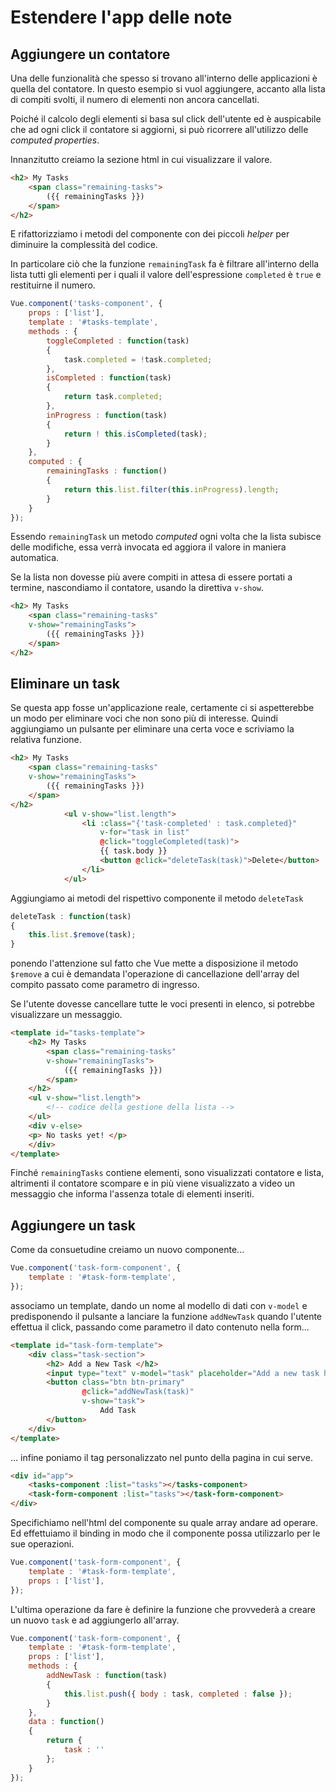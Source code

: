 # Estendere l'app delle note

## Aggiungere un contatore

Una delle funzionalità che spesso si trovano all'interno delle
applicazioni è quella del contatore. In questo esempio si vuol
aggiungere, accanto alla lista di compiti svolti, il numero di
elementi non ancora cancellati.

Poiché il calcolo degli elementi si basa sul click dell'utente ed
è auspicabile che ad ogni click il contatore si aggiorni, si può
ricorrere all'utilizzo delle *computed properties*.

Innanzitutto creiamo la sezione html in cui visualizzare il valore.

```html
<h2> My Tasks 
	<span class="remaining-tasks">
		({{ remainingTasks }})
	</span>
</h2>
```

E rifattorizziamo i metodi del componente con dei piccoli *helper*
per diminuire la complessità del codice.

In particolare ciò che la funzione `remainingTask` fa è filtrare
all'interno della lista tutti gli elementi per i quali il valore
dell'espressione `completed` è `true` e restituirne il numero.

```javascript
Vue.component('tasks-component', {
	props : ['list'],
	template : '#tasks-template',
	methods : {
		toggleCompleted : function(task)
		{
			task.completed = !task.completed;
		},
		isCompleted : function(task)
		{
			return task.completed;
		},
		inProgress : function(task)
		{
			return ! this.isCompleted(task);
		}
	},
	computed : {
		remainingTasks : function()
		{
			return this.list.filter(this.inProgress).length;
		}
	}
});
```
Essendo `remainingTask` un metodo *computed* ogni volta che la lista
subisce delle modifiche, essa verrà invocata ed aggiora il valore
in maniera automatica.

Se la lista non dovesse più avere compiti in attesa di essere
portati a termine, nascondiamo il contatore, usando la direttiva
`v-show`.

```html
<h2> My Tasks 
	<span class="remaining-tasks" 
	v-show="remainingTasks">
		({{ remainingTasks }})
	</span>
</h2>
```

## Eliminare un task

Se questa app fosse un'applicazione reale, certamente ci si aspetterebbe
un modo per eliminare voci che non sono più di interesse. Quindi
aggiungiamo un pulsante per eliminare una certa voce e scriviamo 
la relativa funzione.

```html
<h2> My Tasks 
	<span class="remaining-tasks" 
	v-show="remainingTasks">
		({{ remainingTasks }})
	</span>
</h2>
			<ul v-show="list.length">
				<li :class="{'task-completed' : task.completed}" 
					v-for="task in list"
					@click="toggleCompleted(task)">
					{{ task.body }}
					<button @click="deleteTask(task)">Delete</button>
				</li>
			</ul>
```

Aggiungiamo ai metodi del rispettivo componente il metodo `deleteTask`

```javascript
deleteTask : function(task)
{
	this.list.$remove(task);
}
```

ponendo l'attenzione sul fatto che Vue mette a disposizione il metodo
`$remove` a cui è demandata l'operazione di cancellazione dell'array
del compito passato come parametro di ingresso.

Se l'utente dovesse cancellare tutte le voci presenti in elenco, si
potrebbe visualizzare un messaggio.

```html
<template id="tasks-template">
	<h2> My Tasks 
		<span class="remaining-tasks" 
		v-show="remainingTasks">
			({{ remainingTasks }})
		</span>
	</h2>
	<ul v-show="list.length">
		<!-- codice della gestione della lista -->
	</ul>
	<div v-else>
	<p> No tasks yet! </p>
	</div>
</template>
```
Finché `remainingTasks` contiene elementi, sono visualizzati contatore 
e lista, altrimenti il contatore scompare e in più viene visualizzato
a video un messaggio che informa l'assenza totale di elementi inseriti.

## Aggiungere un task

Come da consuetudine creiamo un nuovo componente...

```javascript
Vue.component('task-form-component', {
	template : '#task-form-template',
});
```
associamo un template, dando un nome al modello di dati con `v-model`
e predisponendo il pulsante a lanciare la funzione `addNewTask` quando
l'utente effettua il click, passando come parametro il dato contenuto
nella form...

```html
<template id="task-form-template">
	<div class="task-section">
		<h2> Add a New Task </h2>
		<input type="text" v-model="task" placeholder="Add a new task here" />
		<button class="btn btn-primary" 
				@click="addNewTask(task)" 
				v-show="task">
					Add Task
		</button>
	</div>
</template>
```
... infine poniamo il tag personalizzato nel punto della pagina in cui
serve.

```html
<div id="app">
	<tasks-component :list="tasks"></tasks-component>
	<task-form-component :list="tasks"></task-form-component>
</div>
```

Specifichiamo nell'html del componente su quale array andare ad operare.
Ed effettuiamo il binding in modo che il componente possa utilizzarlo per
le sue operazioni.

```javascript
Vue.component('task-form-component', {
	template : '#task-form-template',
	props : ['list'],
});
```

L'ultima operazione da fare è definire la funzione che provvederà a
creare un nuovo `task` e ad aggiungerlo all'array.

```javascript
Vue.component('task-form-component', {
	template : '#task-form-template',
	props : ['list'],
	methods : {
		addNewTask : function(task)
		{
			this.list.push({ body : task, completed : false });
		}
	},
	data : function()
	{
		return {
			task : ''
		};
	}
});
```